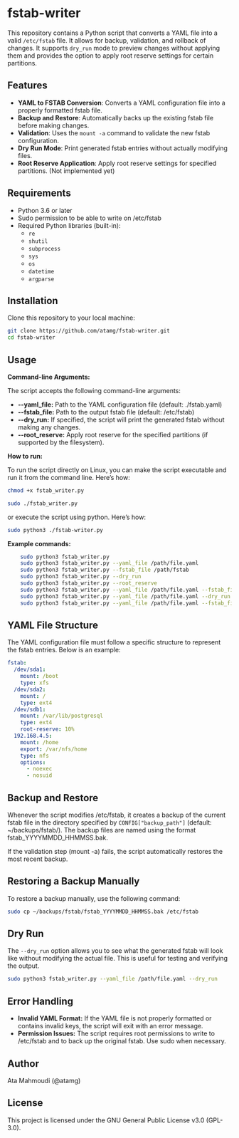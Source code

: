 # fstab-writer

This repository contains a Python script that converts a YAML file into a valid `/etc/fstab` file. It allows for backup, validation, and rollback of changes. It supports `dry_run` mode to preview changes without applying them and provides the option to apply root reserve settings for certain partitions.

## Features

- **YAML to FSTAB Conversion**: Converts a YAML configuration file into a properly formatted fstab file.
- **Backup and Restore**: Automatically backs up the existing fstab file before making changes.
- **Validation**: Uses the `mount -a` command to validate the new fstab configuration.
- **Dry Run Mode**: Print generated fstab entries without actually modifying files.
- **Root Reserve Application**: Apply root reserve settings for specified partitions. (Not implemented yet)

## Requirements

- Python 3.6 or later
- Sudo permission to be able to write on /etc/fstab
- Required Python libraries (built-in):
  - `re`
  - `shutil`
  - `subprocess`
  - `sys`
  - `os`
  - `datetime`
  - `argparse`

## Installation

Clone this repository to your local machine:

```bash
git clone https://github.com/atamg/fstab-writer.git
cd fstab-writer
```

## Usage
**Command-line Arguments:**

The script accepts the following command-line arguments:

- **--yaml_file:** Path to the YAML configuration file (default: ./fstab.yaml)
- **--fstab_file:** Path to the output fstab file (default: /etc/fstab)
- **--dry_run:** If specified, the script will print the generated fstab without making any changes.
- **--root_reserve:** Apply root reserve for the specified partitions (if supported by the filesystem).

**How to run:**

To run the script directly on Linux, you can make the script executable and run it from the command line. Here’s how:

```bash
chmod +x fstab_writer.py

sudo ./fstab_writer.py
```
or execute the script using python. Here’s how:
```bash
sudo python3 ./fstab-writer.py
```

**Example commands:**
```bash
    sudo python3 fstab_writer.py
    sudo python3 fstab_writer.py --yaml_file /path/file.yaml
    sudo python3 fstab_writer.py --fstab_file /path/fstab
    sudo python3 fstab_writer.py --dry_run
    sudo python3 fstab_writer.py --root_reserve
    sudo python3 fstab_writer.py --yaml_file /path/file.yaml --fstab_file /path/fstab
    sudo python3 fstab_writer.py --yaml_file /path/file.yaml --dry_run
    sudo python3 fstab_writer.py --yaml_file /path/file.yaml --fstab_file /path/fstab --root_reserve
```

## YAML File Structure

The YAML configuration file must follow a specific structure to represent the fstab entries. Below is an example:

```yaml
fstab:
  /dev/sda1: 
    mount: /boot 
    type: xfs 
  /dev/sda2: 
    mount: / 
    type: ext4 
  /dev/sdb1: 
    mount: /var/lib/postgresql 
    type: ext4 
    root-reserve: 10% 
  192.168.4.5: 
    mount: /home 
    export: /var/nfs/home 
    type: nfs 
    options: 
      - noexec 
      - nosuid
```

## Backup and Restore

Whenever the script modifies /etc/fstab, it creates a backup of the current fstab file in the directory specified by `CONFIG["backup_path"]` (default: ~/backups/fstab/). The backup files are named using the format fstab_YYYYMMDD_HHMMSS.bak.

If the validation step (mount -a) fails, the script automatically restores the most recent backup.


## Restoring a Backup Manually
To restore a backup manually, use the following command:
```bash
sudo cp ~/backups/fstab/fstab_YYYYMMDD_HHMMSS.bak /etc/fstab
```

## Dry Run

The `--dry_run` option allows you to see what the generated fstab will look like without modifying the actual file. This is useful for testing and verifying the output.
```bash
sudo python3 fstab_writer.py --yaml_file /path/file.yaml --dry_run
```

## Error Handling

- **Invalid YAML Format:** If the YAML file is not properly formatted or contains invalid keys, the script will exit with an error message.
- **Permission Issues:** The script requires root permissions to write to /etc/fstab and to back up the original fstab. Use sudo when necessary.

## Author
Ata Mahmoudi (@atamg)

## License
This project is licensed under the GNU General Public License v3.0 (GPL-3.0).
